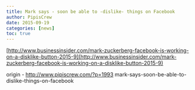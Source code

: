 ```yaml
---
title: Mark says - soon be able to -dislike- things on Facebook
author: PipisCrew
date: 2015-09-19
categories: [news]
toc: true
---
```


[http://www.businessinsider.com/mark-zuckerberg-facebook-is-working-on-a-disklike-button-2015-9](http://www.businessinsider.com/mark-zuckerberg-facebook-is-working-on-a-disklike-button-2015-9)

origin - http://www.pipiscrew.com/?p=1993 mark-says-soon-be-able-to-dislike-things-on-facebook